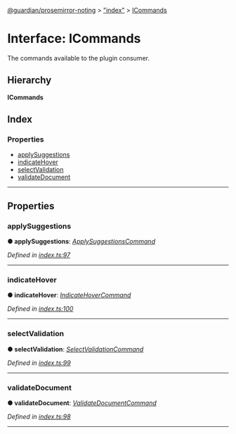 [@guardian/prosemirror-noting](../README.md) > ["index"](../modules/_index_.md) > [ICommands](../interfaces/_index_.icommands.md)

# Interface: ICommands

The commands available to the plugin consumer.

## Hierarchy

**ICommands**

## Index

### Properties

* [applySuggestions](_index_.icommands.md#applysuggestions)
* [indicateHover](_index_.icommands.md#indicatehover)
* [selectValidation](_index_.icommands.md#selectvalidation)
* [validateDocument](_index_.icommands.md#validatedocument)

---

## Properties

<a id="applysuggestions"></a>

###  applySuggestions

**● applySuggestions**: *[ApplySuggestionsCommand](../modules/_index_.md#applysuggestionscommand)*

*Defined in [index.ts:97](https://github.com/guardian/prosemirror-typerighter/blob/836cd30/src/ts/index.ts#L97)*

___
<a id="indicatehover"></a>

###  indicateHover

**● indicateHover**: *[IndicateHoverCommand](../modules/_index_.md#indicatehovercommand)*

*Defined in [index.ts:100](https://github.com/guardian/prosemirror-typerighter/blob/836cd30/src/ts/index.ts#L100)*

___
<a id="selectvalidation"></a>

###  selectValidation

**● selectValidation**: *[SelectValidationCommand](../modules/_index_.md#selectvalidationcommand)*

*Defined in [index.ts:99](https://github.com/guardian/prosemirror-typerighter/blob/836cd30/src/ts/index.ts#L99)*

___
<a id="validatedocument"></a>

###  validateDocument

**● validateDocument**: *[ValidateDocumentCommand](../modules/_index_.md#validatedocumentcommand)*

*Defined in [index.ts:98](https://github.com/guardian/prosemirror-typerighter/blob/836cd30/src/ts/index.ts#L98)*

___

